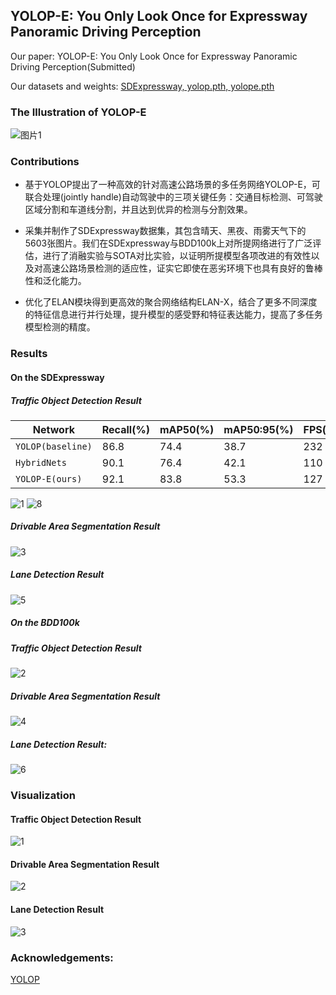 ## YOLOP-E: You Only Look Once for Expressway Panoramic Driving Perception

Our paper: YOLOP-E: You Only Look Once for Expressway Panoramic Driving Perception(Submitted)

Our datasets and weights: [SDExpressway, yolop.pth, yolope.pth](https://pan.baidu.com/s/1589VGpmHATSrTs6f_HSI_g?pwd=m2jh)

### The Illustration of YOLOP-E
![图片1](https://github.com/xingchenshanyao/YOLOP-E/assets/116085226/5588ffc2-4b3e-40e2-92a5-429ec596c03b)

### Contributions
* 基于YOLOP提出了一种高效的针对高速公路场景的多任务网络YOLOP-E，可联合处理(jointly handle)自动驾驶中的三项关键任务：交通目标检测、可驾驶区域分割和车道线分割，并且达到优异的检测与分割效果。

* 采集并制作了SDExpressway数据集，其包含晴天、黑夜、雨雾天气下的5603张图片。我们在SDExpressway与BDD100k上对所提网络进行了广泛评估，进行了消融实验与SOTA对比实验，以证明所提模型各项改进的有效性以及对高速公路场景检测的适应性，证实它即使在恶劣环境下也具有良好的鲁棒性和泛化能力。

* 优化了ELAN模块得到更高效的聚合网络结构ELAN-X，结合了更多不同深度的特征信息进行并行处理，提升模型的感受野和特征表达能力，提高了多任务模型检测的精度。

### Results

#### On the SDExpressway

##### Traffic Object Detection Result
| Network          | Recall(%) | mAP50(%) | mAP50:95(%) | FPS(fps) |
| -------------- | --------- | -------- | ---------- | ---------- |
| `YOLOP(baseline)`     | 86.8      | 74.4     | 38.7     | 232        |
| `HybridNets`      | 90.1      | 76.4     | 42.1     | 110        |
| `YOLOP-E(ours)`  | 92.1      | 83.8     | 53.3     | 127         |
![1](https://github.com/xingchenshanyao/YOLOP-E/assets/116085226/531610d1-e956-4b5a-bdda-60a822a4eda1)
![8](https://github.com/xingchenshanyao/YOLOP-E/assets/116085226/1d62660f-9e20-4754-98ff-6392409e5e36)
##### Drivable Area Segmentation Result
![3](https://github.com/xingchenshanyao/YOLOP-E/assets/116085226/f04437b1-b439-44e1-90e5-e983e448174f)
##### Lane Detection Result
![5](https://github.com/xingchenshanyao/YOLOP-E/assets/116085226/b0ed4927-69d4-42eb-8bae-6db30f30019e)

##### On the BDD100k

##### Traffic Object Detection Result
![2](https://github.com/xingchenshanyao/YOLOP-E/assets/116085226/bda50edb-67bc-4fb1-a3f5-403920cd3a6c)
##### Drivable Area Segmentation Result
![4](https://github.com/xingchenshanyao/YOLOP-E/assets/116085226/8b608795-779d-4b6f-b71a-0a26789776b7)
##### Lane Detection Result:
![6](https://github.com/xingchenshanyao/YOLOP-E/assets/116085226/622348b1-5f9a-4eb5-8bf1-f0d3fb5f9548)

### Visualization

#### Traffic Object Detection Result
![1](https://github.com/xingchenshanyao/YOLOP-E/assets/116085226/eb4e0e3a-296f-4484-aedc-07c362cbd6fb)
#### Drivable Area Segmentation Result
![2](https://github.com/xingchenshanyao/YOLOP-E/assets/116085226/33071530-7695-4cb5-b91a-77411c032dcf)
#### Lane Detection Result
![3](https://github.com/xingchenshanyao/YOLOP-E/assets/116085226/7a4909a2-b70b-4161-a4d9-0b8a62ef7d4f)


### Acknowledgements:

[YOLOP](https://github.com/hustvl/YOLOP)
